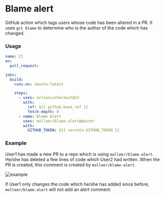 # Blame alert

GitHub action which tags users whose code has been altered in a PR. It uses `git blame` to determine who is the author of the code which has changed.

### Usage

```yml
name: CI
on:
  pull_request:

jobs:
  build:
    runs-on: ubuntu-latest

    steps:
      - uses: actions/checkout@v2
        with:
          ref: ${{ github.base_ref }}
          fetch-depth: 0
      - name: Blame Alert
        uses: molleer/blame-alert@master
        with:
          GITHUB_TOKEN: ${{ secrets.GITHUB_TOKEN }}
```

### Example

User1 has made a new PR to a repo which is using `molleer/blame-alert`. He/she has deleted a few lines of code which User2 had written. When the PR is created, this comment is created by `molleer/blame-alert`.

![example](https://raw.githubusercontent.com/molleer/blame-alert/master/example.png)

If User1 only changes the code which he/she has added since before, `molleer/blame-alert` will not add an alert comment.
